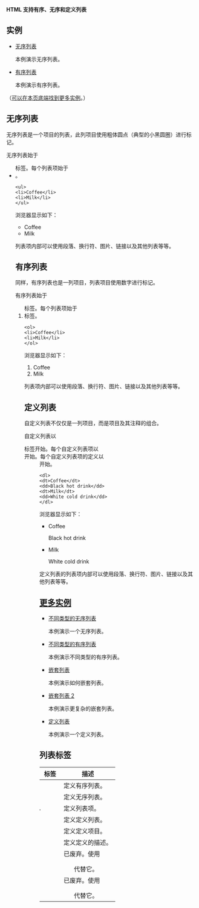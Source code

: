 **HTML 支持有序、无序和定义列表**

## 实例

- [无序列表](http://www.w3school.com.cn/tiy/t.asp?f=html_list_unordered)

  本例演示无序列表。

- [有序列表](http://www.w3school.com.cn/tiy/t.asp?f=html_list_ordered)

  本例演示有序列表。

（[可以在本页底端找到更多实例](http://www.w3school.com.cn/html/html_lists.asp#more_examples)。）

## 无序列表

无序列表是一个项目的列表，此列项目使用粗体圆点（典型的小黑圆圈）进行标记。

无序列表始于 <ul> 标签。每个列表项始于 <li>。

```
<ul>
<li>Coffee</li>
<li>Milk</li>
</ul>

```

浏览器显示如下：

- Coffee
- Milk

列表项内部可以使用段落、换行符、图片、链接以及其他列表等等。

## 有序列表

同样，有序列表也是一列项目，列表项目使用数字进行标记。

有序列表始于 <ol> 标签。每个列表项始于 <li> 标签。

```
<ol>
<li>Coffee</li>
<li>Milk</li>
</ol>

```

浏览器显示如下：

1. Coffee
2. Milk

列表项内部可以使用段落、换行符、图片、链接以及其他列表等等。

## 定义列表

自定义列表不仅仅是一列项目，而是项目及其注释的组合。

自定义列表以 <dl> 标签开始。每个自定义列表项以 <dt> 开始。每个自定义列表项的定义以 <dd> 开始。

```
<dl>
<dt>Coffee</dt>
<dd>Black hot drink</dd>
<dt>Milk</dt>
<dd>White cold drink</dd>
</dl>

```

浏览器显示如下：

- Coffee

  Black hot drink

- Milk

  White cold drink

定义列表的列表项内部可以使用段落、换行符、图片、链接以及其他列表等等。

## [更多实例]()

- [不同类型的无序列表](http://www.w3school.com.cn/tiy/t.asp?f=html_lists_unordered)

  本例演示一个无序列表。

- [不同类型的有序列表](http://www.w3school.com.cn/tiy/t.asp?f=html_lists_ordered)

  本例演示不同类型的有序列表。

- [嵌套列表](http://www.w3school.com.cn/tiy/t.asp?f=html_lists_nested)

  本例演示如何嵌套列表。

- [嵌套列表 2](http://www.w3school.com.cn/tiy/t.asp?f=html_lists_nested2)

  本例演示更复杂的嵌套列表。

- [定义列表](http://www.w3school.com.cn/tiy/t.asp?f=html_list_definition)

  本例演示一个定义列表。

## 列表标签

| 标签                                       | 描述               |
| ---------------------------------------- | ---------------- |
| [<ol>](http://www.w3school.com.cn/tags/tag_ol.asp) | 定义有序列表。          |
| [<ul>](http://www.w3school.com.cn/tags/tag_ul.asp) | 定义无序列表。          |
| [<li>](http://www.w3school.com.cn/tags/tag_li.asp) | 定义列表项。           |
| [<dl>](http://www.w3school.com.cn/tags/tag_dl.asp) | 定义定义列表。          |
| [<dt>](http://www.w3school.com.cn/tags/tag_dt.asp) | 定义定义项目。          |
| [<dd>](http://www.w3school.com.cn/tags/tag_dd.asp) | 定义定义的描述。         |
| [<dir>](http://www.w3school.com.cn/tags/tag_dir.asp) | 已废弃。使用 <ul> 代替它。 |
| [<menu>](http://www.w3school.com.cn/tags/tag_menu.asp) | 已废弃。使用 <ul> 代替它。 |
